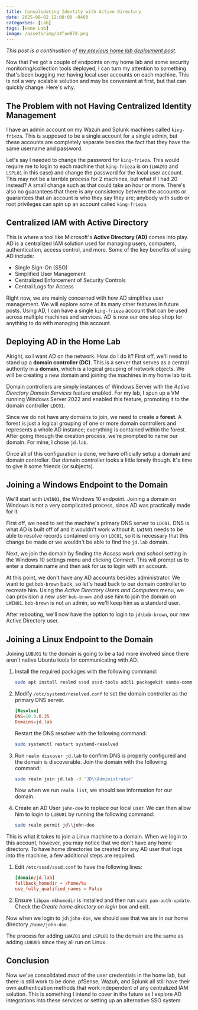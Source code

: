 ```yaml
---
title: Consolidating Identity with Active Directory
date: 2025-08-02 12:00:00 -0400
categories: [Lab]
tags: [Home Lab]
image: /assets/img/b4fae878.png
---
```


*This post is a continuation of*
*[my previous home lab deployment post][homelab-deployment].*

Now that I've got a couple of endpoints on my home lab and some security
monitoring/collection tools deployed, I can turn my attention to something
that's been bugging me: having local user accounts on each machine. This is not
a very scalable solution and may be convenient at first, but that can quickly
change. Here's why.

## The Problem with not Having Centralized Identity Management

I have an admin account on my Wazuh and Splunk machines called `king-frieza`.
This is supposed to be a single account for a single admin, but these accounts
are completely separate besides the fact that they have the same username and
password.

Let's say I needed to change the password for `king-frieza`. This
would require me to login to each machine that `king-frieza` is on (`LWAZ01`
and `LSPL01` in this case) and change the password for the local user account.
This may not be a terrible process for 2 machines, but what if I had 20
instead? A small change such as that could take an hour or more. There's also
no guarantees that there is any consistency between the accounts or guarantees
that an account is who they say they are; anybody with sudo or root privileges
can spin up an account called `king-frieza`.

## Centralized IAM with Active Directory

This is where a tool like Microsoft's **Active Directory (AD)** comes into
play. AD is a centralized IAM solution used for managing users, computers,
authentication, access control, and more. Some of the key benefits of using AD
include:

- Single Sign-On (SSO)
- Simplified User Management
- Centralized Enforcement of Security Controls
- Central Logs for Access

Right now, we are mainly concerned with how AD simplifies user management. We
will explore some of its many other features in future posts. Using AD, I can
have a single `king-frieza` account that can be used across multiple machines
and services. AD is now our one stop shop for anything to do with managing this
account.

## Deploying AD in the Home Lab

Alright, so I want AD on the network. How do I do it? First off, we'll need to
stand up a **domain controller (DC)**. This is a server that serves as a
central authority in a **domain**, which is a logical grouping of network
objects. We will be creating a new domain and joining the machines
in my home lab to it.

Domain controllers are simply instances of Windows Server with the *Active*
*Directory Domain Services* feature enabled. For my lab, I spun up a VM running
Windows Server 2022 and enabled this feature, promoting it to the domain
controller `LDC01`.

Since we do not have any domains to join, we need to create a **forest**. A
forest is just a logical grouping of one or more domain controllers and
represents a whole AD instance; everything is contained within the forest.
After going through the creation process, we're prompted to name our domain.
For mine, I chose `jd.lab`.

Once all of this configuration is done, we have officially setup a domain and
domain controller. Our domain controller looks a little lonely though. It's
time to give it some friends (or subjects).

## Joining a Windows Endpoint to the Domain

We'll start with `LWIN01`, the Windows 10 endpoint. Joining a domain on Windows
is not a very complicated process, since AD was practically made for it.

First off, we need to set the machine's primary DNS server to `LDC01`. DNS is
what AD is built off of and it wouldn't work without it. `LWIN01` needs to be
able to resolve records contained only on `LDC01`, so it is necessary that this
change be made or we wouldn't be able to find the `jd.lab` domain.

Next, we join the domain by finding the *Access work and school* setting in
the Windows 10 settings menu and clicking *Connect*. This will prompt us to
enter a domain name and then ask for us to login with an account.

At this point, we don't have any AD accounts besides administrator. We want to
get `bob-brown` back, so let's head back to our domain controller to recreate
him. Using the *Active Directory Users and Computers* menu, we can provision a
new user `bob-brown` and use him to join the domain on `LWIN01`. `bob-brown` is
not an admin, so we'll keep him as a standard user.

After rebooting, we'll now have the option to login to `jd\bob-brown`, our new
Active Directory user.

## Joining a Linux Endpoint to the Domain

Joining `LUBU01` to the domain is going to be a tad more involved since there
aren't native Ubuntu tools for communicating with AD.

1. Install the required packages with the following command:

   ```bash
   sudo apt install realmd sssd sssd-tools adcli packagekit samba-common-bin
   ```

2. Modify `/etc/systemd/resolved.conf` to set the domain controller as the
   primary DNS server.

   ```conf
   [Resolve]
   DNS=10.0.0.35
   Domains=jd.lab
   ```

   Restart the DNS resolver with the following command:

   ```bash
   sudo systemctl restart systemd-resolved
   ```

3. Run `realm discover jd.lab` to confirm DNS is properly configured and the
   domain is discoverable. Join the domain with the following command:

   ```bash
   sudo realm join jd.lab -U 'JD\\Administrator'
   ```

   Now when we run `realm list`, we should see information for our domain.
4. Create an AD User `john-doe` to replace our local user. We can then allow
   him to login to `LUBU01` by running the following command:

   ```bash
   sudo realm permit jd\\john-doe
   ```

This is what it takes to join a Linux machine to a domain. When we login to
this account, however, you may notice that we don't have any home directory. To
have home directories be created for any AD user that logs into the machine, a
few additional steps are required.

1. Edit `/etc/sssd/sssd.conf` to have the following lines:

   ```conf
   [domain/jd.lab]
   fallback_homedir = /home/%u
   use_fully_qualified_names = False
   ```

2. Ensure `libpam-mkhomedir` is installed and then run `sudo pam-auth-update`.
   Check the *Create home directory on login* box and exit.

Now when we login to `jd\john-doe`, we should see that we are in our home
directory `/home/john-doe`.

The process for adding `LWAZ01` and `LSPL01` to the domain are the same as
adding `LUBU01` since they all run on Linux.

## Conclusion

Now we've consolidated *most* of the user credentials in the home lab, but
there is still work to be done. pfSense, Wazuh, and Splunk all still have their
own authentication methods that work independent of any centralized IAM
solution. This is something I intend to cover in the future as I explore AD
integrations into these services or setting up an alternative SSO system.

[homelab-deployment]: <{% post_url 2025-07-30-homelab-deployment %}>
